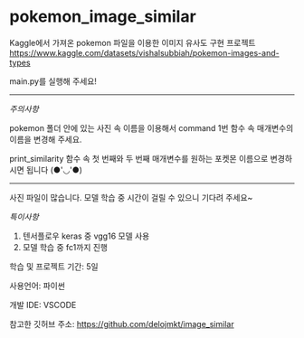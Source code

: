 # pokemon_image_similar
Kaggle에서 가져온 pokemon 파일을 이용한 이미지 유사도 구현 프로젝트
https://www.kaggle.com/datasets/vishalsubbiah/pokemon-images-and-types

main.py를 실행해 주세요!

**********************************
*주의사항*

pokemon 폴더 안에 있는 사진 속 이름을 이용해서 command 1번 함수 속 매개변수의 이름을 변경해 주세요.

print_similarity 함수 속 첫 번째와 두 번째 매개변수를 원하는 포켓몬 이름으로 변경하시면 됩니다 (●'◡'●)
***********************************

사진 파일이 많습니다. 모델 학습 중 시간이 걸릴 수 있으니 기다려 주세요~

*특이사항*
1. 텐서플로우 keras 중 vgg16 모델 사용
2. 모델 학습 중 fc1까지 진행

학습 및 프로젝트 기간: 5일

사용언어: 파이썬

개발 IDE: VSCODE

참고한 깃허브 주소: https://github.com/delojmkt/image_similar
